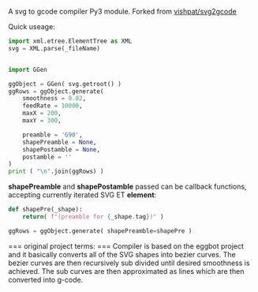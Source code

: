 A svg to gcode compiler Py3 module.
Forked from [vishpat/svg2gcode](https://github.com/vishpat/svg2gcode)

Quick useage:

```python
import xml.etree.ElementTree as XML
svg = XML.parse(_fileName)


import GGen

ggObject = GGen( svg.getroot() )
ggRows = ggObject.generate(
    smoothness = 0.02,
    feedRate = 10000,
    maxX = 200,
    maxY = 300,

    preamble = 'G90',
    shapePreamble = None,
    shapePostamble = None,
    postamble = ''
)
print ( "\n".join(ggRows) )
```

**shapePreamble** and **shapePostamble** passed can be callback functions,
accepting currently iterated SVG ET **element**:

```python
def shapePre(_shape):
	return( f"(preamble for {_shape.tag})" )

ggRows = ggObject.generate( shapePreamble=shapePre )

```



=== original project terms: ===
Compiler is based on the eggbot project and it basically converts all of the SVG shapes into bezier curves. The bezier curves are then recursively sub divided until desired smoothness is achieved. The sub curves are then approximated as lines which are then converted into g-code. 
